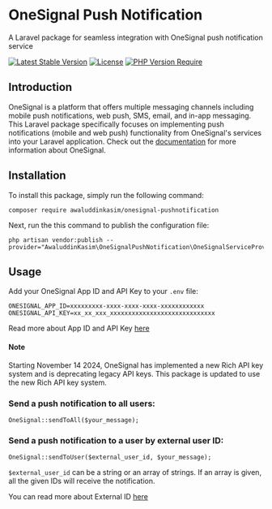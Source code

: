 
# OneSignal Push Notification
A Laravel package for seamless integration with OneSignal push notification service

[![Latest Stable Version](http://poser.pugx.org/awaluddinkasim/onesignal-pushnotification/v)](https://packagist.org/packages/awaluddinkasim/onesignal-pushnotification) [![License](http://poser.pugx.org/awaluddinkasim/onesignal-pushnotification/license)](https://github.com/awaluddinkasim/onesignal-pushnotification/blob/main/LICENSE.md) [![PHP Version Require](http://poser.pugx.org/awaluddinkasim/onesignal-pushnotification/require/php)](https://packagist.org/packages/awaluddinkasim/onesignal-pushnotification)

## Introduction
OneSignal is a platform that offers multiple messaging channels including mobile push notifications, web push, SMS, email, and in-app messaging. This Laravel package specifically focuses on implementing push notifications (mobile and web push) functionality from OneSignal's services into your Laravel application. Check out the [documentation](https://documentation.onesignal.com/docs) for more information about OneSignal.

## Installation
To install this package, simply run the following command:

    composer require awaluddinkasim/onesignal-pushnotification
 
Next, run the this command to publish the configuration file:

    php artisan vendor:publish --provider="AwaluddinKasim\OneSignalPushNotification\OneSignalServiceProvider"

## Usage
Add your OneSignal App ID and API Key to your `.env` file:

    ONESIGNAL_APP_ID=xxxxxxxxx-xxxx-xxxx-xxxx-xxxxxxxxxxxx
    ONESIGNAL_API_KEY=xx_xx_xxx_xxxxxxxxxxxxxxxxxxxxxxxxxxxxx

Read more about App ID and API Key [here](https://documentation.onesignal.com/docs/keys-and-ids#app-id)

#### Note
Starting November 14 2024, OneSignal has implemented a new Rich API key system and is deprecating legacy API keys. This package is updated to use the new Rich API key system.

### Send a push notification to all users:

    OneSignal::sendToAll($your_message); 

### Send a push notification to a user by external user ID:

    OneSignal::sendToUser($external_user_id, $your_message);

`$external_user_id` can be a string or an array of strings. If an array is given, all the given IDs will receive the notification.

You can read more about External ID [here](https://documentation.onesignal.com/docs/users#external-id)

